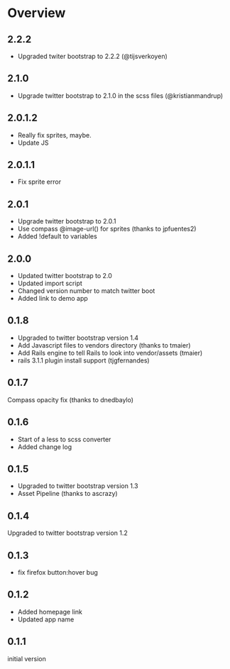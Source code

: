 # Overview

## 2.2.2
* Upgraded twiter bootstrap to 2.2.2 (@tijsverkoyen)

## 2.1.0
* Upgrade twitter bootstrap to 2.1.0 in the scss files (@kristianmandrup)

## 2.0.1.2
* Really fix sprites, maybe.
* Update JS

## 2.0.1.1
* Fix sprite error

## 2.0.1
* Upgrade twitter bootstrap to 2.0.1
* Use compass @image-url() for sprites (thanks to jpfuentes2)
* Added !default to variables

## 2.0.0
* Updated twitter bootstrap to 2.0
* Updated import script
* Changed version number to match twitter boot
* Added link to demo app

## 0.1.8
* Upgraded to twitter bootstrap version 1.4
* Add Javascript files to vendors directory (thanks to tmaier)
* Add Rails engine to tell Rails to look into vendor/assets (tmaier)
* rails 3.1.1 plugin install support (tjgfernandes)


## 0.1.7
 Compass opacity fix (thanks to dnedbaylo)

## 0.1.6
* Start of a less to scss converter
* Added change log

## 0.1.5
* Upgraded to twitter bootstrap version 1.3
* Asset Pipeline (thanks to ascrazy)

## 0.1.4
Upgraded to twitter bootstrap version 1.2

## 0.1.3
* fix firefox button:hover bug

## 0.1.2
* Added homepage link
* Updated app name

## 0.1.1
initial version
